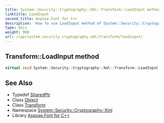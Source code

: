 ```yaml
---
title: System::Security::Cryptography::Xml::Transform::LoadInput method
linktitle: LoadInput
second_title: Aspose.Font for C++
description: 'How to use LoadInput method of System::Security::Cryptography::Xml::Transform class in C++.'
type: docs
weight: 900
url: /cpp/system.security.cryptography.xml/transform/loadinput/
---
```

## Transform::LoadInput method




```cpp
virtual void System::Security::Cryptography::Xml::Transform::LoadInput(SharedPtr<Object> obj)=0
```

## See Also

* Typedef [SharedPtr](../../../system/sharedptr/)
* Class [Object](../../../system/object/)
* Class [Transform](../)
* Namespace [System::Security::Cryptography::Xml](../../)
* Library [Aspose.Font for C++](../../../)
